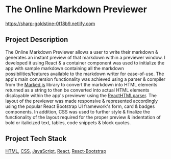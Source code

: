 # The Online Markdown Previewer
https://sharp-goldstine-0f18b9.netlify.com

## Project Description
The Online Markdown Previewer allows a user to write their markdown & generates an instant preview of that markdown within a previewer window. I developed it using React & a container component was used to initialize the app with sample markdown containing all the markdown possibilities/features available to the markdown writer for ease-of-use. The app's main conversion functionality was achieved using a parser & compiler from the [Marked.js](https://github.com/markedjs/marked) library to convert the markdown into HTML elements returned as a string to then be converted into actual HTML elements displayable within the app's previewer using the [ReactHTMLparser](https://github.com/wrakky/react-html-parser). The layout of the previewer was made responsive & represented accordingly using the popular React Bootstrap UI framework's form, card & badges components. In addition, CSS was used to further style & finalize the functionality of the layout required for the proper preview & indentation of bold or italicized text, tables, code snippets & block quotes. 

## Project Tech Stack 
[HTML](https://www.w3schools.com/html/),
[CSS](https://www.w3schools.com/css/),
[JavaScript](https://www.w3schools.com/js/),
[React](https://reactjs.org/),
[React-Bootstrap](https://react-bootstrap.github.io/)




